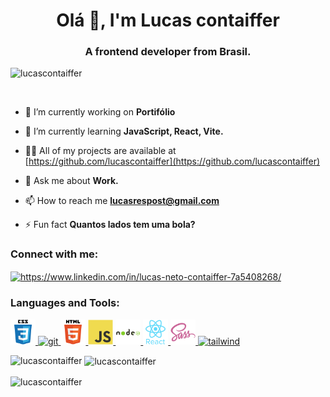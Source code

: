 <h1 align="center">Olá 👋, I'm Lucas contaiffer</h1>
<h3 align="center">A frontend developer from Brasil.</h3>

<p align="left"> <img src="https://komarev.com/ghpvc/?username=lucascontaiffer&label=Profile%20views&color=0e75b6&style=flat" alt="lucascontaiffer" /> </p>

<p align="left"> <a href="https://twitter.com/" target="blank"><img src="https://img.shields.io/twitter/follow/?logo=twitter&style=for-the-badge" alt="" /></a> </p>

- 🔭 I’m currently working on **Portifólio**

- 🌱 I’m currently learning **JavaScript, React, Vite.**

- 👨‍💻 All of my projects are available at [https://github.com/lucascontaiffer](https://github.com/lucascontaiffer)

- 💬 Ask me about **Work.**

- 📫 How to reach me **lucasrespost@gmail.com**

- ⚡ Fun fact **Quantos lados tem uma bola?**

<h3 align="left">Connect with me:</h3>
<p align="left">
<a href="https://linkedin.com/in/https://www.linkedin.com/in/lucas-neto-contaiffer-7a5408268/" target="blank"><img align="center" src="https://raw.githubusercontent.com/rahuldkjain/github-profile-readme-generator/master/src/images/icons/Social/linked-in-alt.svg" alt="https://www.linkedin.com/in/lucas-neto-contaiffer-7a5408268/" height="30" width="40" /></a>
</p>

<h3 align="left">Languages and Tools:</h3>
<p align="left"> <a href="https://www.w3schools.com/css/" target="_blank" rel="noreferrer"> <img src="https://raw.githubusercontent.com/devicons/devicon/master/icons/css3/css3-original-wordmark.svg" alt="css3" width="40" height="40"/> </a> <a href="https://git-scm.com/" target="_blank" rel="noreferrer"> <img src="https://www.vectorlogo.zone/logos/git-scm/git-scm-icon.svg" alt="git" width="40" height="40"/> </a> <a href="https://www.w3.org/html/" target="_blank" rel="noreferrer"> <img src="https://raw.githubusercontent.com/devicons/devicon/master/icons/html5/html5-original-wordmark.svg" alt="html5" width="40" height="40"/> </a> <a href="https://developer.mozilla.org/en-US/docs/Web/JavaScript" target="_blank" rel="noreferrer"> <img src="https://raw.githubusercontent.com/devicons/devicon/master/icons/javascript/javascript-original.svg" alt="javascript" width="40" height="40"/> </a> <a href="https://nodejs.org" target="_blank" rel="noreferrer"> <img src="https://raw.githubusercontent.com/devicons/devicon/master/icons/nodejs/nodejs-original-wordmark.svg" alt="nodejs" width="40" height="40"/> </a> <a href="https://reactjs.org/" target="_blank" rel="noreferrer"> <img src="https://raw.githubusercontent.com/devicons/devicon/master/icons/react/react-original-wordmark.svg" alt="react" width="40" height="40"/> </a> <a href="https://sass-lang.com" target="_blank" rel="noreferrer"> <img src="https://raw.githubusercontent.com/devicons/devicon/master/icons/sass/sass-original.svg" alt="sass" width="40" height="40"/> </a> <a href="https://tailwindcss.com/" target="_blank" rel="noreferrer"> <img src="https://www.vectorlogo.zone/logos/tailwindcss/tailwindcss-icon.svg" alt="tailwind" width="40" height="40"/> </a> </p>

<p><img align="left" src="https://github-readme-stats.vercel.app/api/top-langs?username=lucascontaiffer&show_icons=true&locale=en&layout=compact" alt="lucascontaiffer" /></p>

<p>&nbsp;<img align="center" src="https://github-readme-stats.vercel.app/api?username=lucascontaiffer&show_icons=true&locale=en" alt="lucascontaiffer" /></p>

<p><img align="center" src="https://github-readme-streak-stats.herokuapp.com/?user=lucascontaiffer&" alt="lucascontaiffer" /></p>
